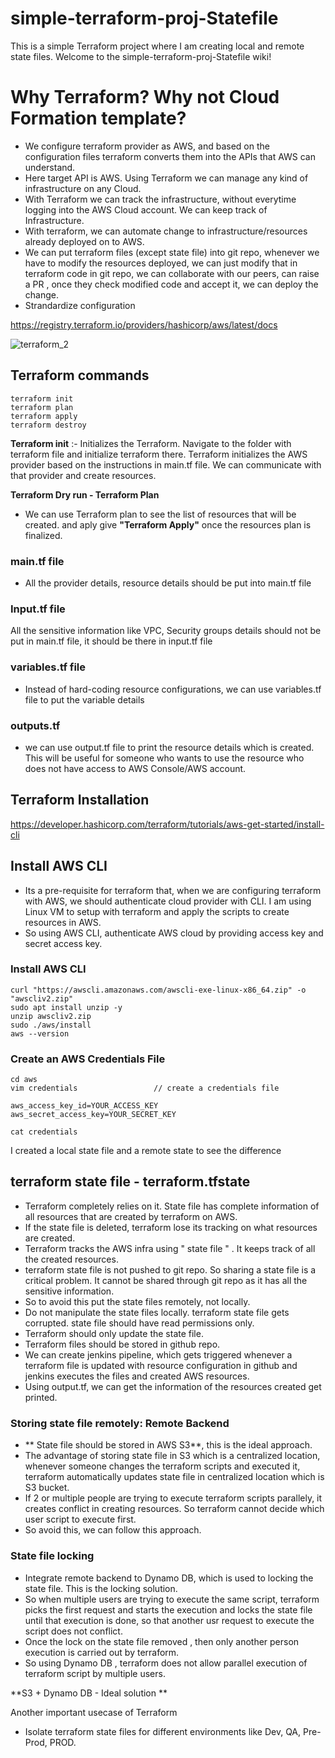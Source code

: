 # simple-terraform-proj-Statefile
This is a simple Terraform project where I am creating local and remote state files. 
Welcome to the simple-terraform-proj-Statefile wiki!

# Why Terraform? Why not Cloud Formation template?
* We configure terraform provider as AWS, and based on the configuration files terraform converts them into the APIs that AWS can understand.
* Here target API is AWS. Using Terraform we can manage any kind of infrastructure on any Cloud. 
* With Terraform we can track the infrastructure, without everytime logging into the AWS Cloud account. We can keep track of Infrastructure.
* With terraform, we can automate change to infrastructure/resources already deployed on to AWS. 
* We can put terraform files (except state file) into git repo, whenever we have to modify the resources deployed, we can just modify that in terraform code in git repo, we can collaborate with our peers, can raise a PR , once they check modified code and accept it, we can deploy the change.
* Strandardize configuration 

https://registry.terraform.io/providers/hashicorp/aws/latest/docs

![terraform_2](https://github.com/user-attachments/assets/46350c69-515f-43b9-b124-d9c10955b63c)


## Terraform commands

```
terraform init
terraform plan
terraform apply
terraform destroy
```

**Terraform init** :- Initializes the Terraform. Navigate to the folder with terraform file and initialize terraform there. Terraform initializes the AWS provider based on the instructions in main.tf file. We can communicate with that provider and create resources.

**Terraform Dry run - Terraform Plan**

* We can use Terraform plan to see the list of resources that will be created. and aply give **"Terraform Apply"** once the resources plan is finalized. 

### main.tf file 
* All the provider details, resource details should be put into main.tf file 


### Input.tf file
All the sensitive information like VPC, Security groups details should not be put in main.tf file, it should be there in input.tf file

### variables.tf file
* Instead of hard-coding resource configurations, we can use variables.tf file to put the variable details

### outputs.tf
* we can use output.tf file to print the resource details which is created. This will be useful for someone who wants to use the resource who does not have access to AWS Console/AWS account.  

## Terraform Installation

https://developer.hashicorp.com/terraform/tutorials/aws-get-started/install-cli

## Install AWS CLI
* Its a pre-requisite for terraform that, when we are configuring terraform with AWS, we should authenticate cloud provider with CLI. I am using Linux VM to setup with terraform and apply the scripts to create resources in AWS. 
* So using AWS CLI, authenticate AWS cloud by providing access key and secret access key. 

### Install AWS CLI

```
curl "https://awscli.amazonaws.com/awscli-exe-linux-x86_64.zip" -o "awscliv2.zip"
sudo apt install unzip -y
unzip awscliv2.zip
sudo ./aws/install
aws --version
```
### Create an AWS Credentials File
```
cd aws
vim credentials                 // create a credentials file

aws_access_key_id=YOUR_ACCESS_KEY
aws_secret_access_key=YOUR_SECRET_KEY

cat credentials
```

I created a local state file and a remote state to see the difference

## terraform state file - terraform.tfstate
* Terraform completely relies on it. State file has complete information of all resources that are created by terraform on AWS. 
* If the state file is deleted, terraform lose its tracking on what resources are created. 
* Terraform tracks the AWS infra using " state file " . It keeps track of all the created resources.
* terraform state file is not pushed to git repo. So sharing a state file is a critical problem. It cannot be shared through git repo as it has all the sensitive information. 
* So to avoid this put the state files remotely, not locally. 
* Do not manipulate the state files locally. terraform state file gets corrupted. state file should have read permissions only. 
* Terraform should only update the state file. 
* Terraform files should be stored in github repo. 
* We can create jenkins pipeline, which gets triggered whenever a terraform file is updated with resource configuration in github and jenkins executes the files and created AWS resources. 
* Using output.tf, we can get the information of the resources created get printed.

### Storing state file remotely: Remote Backend
* ** State file should be stored in AWS S3**, this is the ideal approach.  
* The advantage of storing state file in S3 which is a centralized location, whenever someone changes the terraform scripts and executed it, terraform automatically updates state file in centralized location which is S3 bucket. 
* If 2 or multiple people are trying to execute terraform scripts parallely, it creates conflict in creating resources. So terraform cannot decide which user script to execute first.
* So avoid this, we can follow this approach. 

### State file locking
* Integrate remote backend to Dynamo DB, which is used to locking the state file. This is the locking solution.
* So when multiple users are trying to execute the same script, terraform picks the first request and starts the execution and locks the state file until that execution is done, so that another usr request to execute the script does not conflict. 
* Once the lock on the state file removed , then only another person execution is carried out by terraform. 
* So using Dynamo DB , terraform does not allow parallel execution of terraform script by multiple users.

**S3 + Dynamo DB - Ideal solution **

Another important usecase of Terraform 
* Isolate terraform state files for different environments like Dev, QA, Pre-Prod, PROD. 





